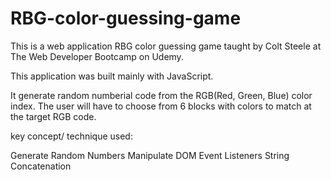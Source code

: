 # RBG-color-guessing-game
This is a web application RBG color guessing game taught by Colt Steele at The Web Developer Bootcamp on Udemy.  

This application was built mainly with JavaScript.

It generate random numberial code from the RGB(Red, Green, Blue) color index. The user will have to choose from 6 blocks 
with colors to match at the target RGB code.

key concept/ technique used:

Generate Random Numbers
Manipulate DOM 
Event Listeners
String Concatenation
